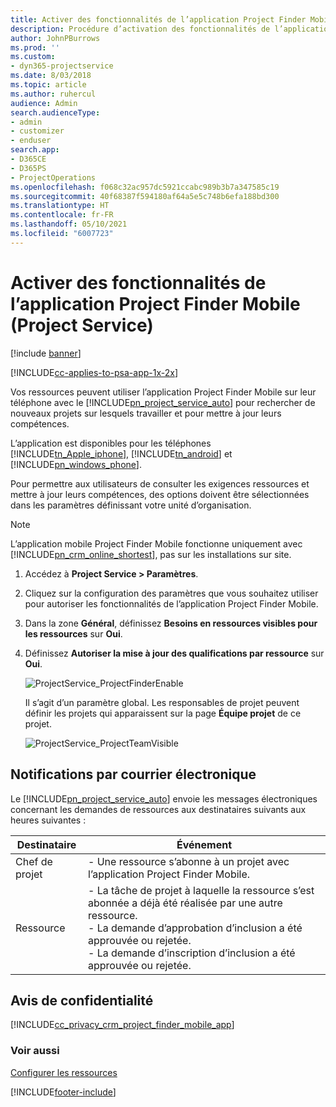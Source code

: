 ```yaml
---
title: Activer des fonctionnalités de l’application Project Finder Mobile
description: Procédure d’activation des fonctionnalités de l’application Project Finder Mobile pour Project Service
author: JohnPBurrows
ms.prod: ''
ms.custom:
- dyn365-projectservice
ms.date: 8/03/2018
ms.topic: article
ms.author: ruhercul
audience: Admin
search.audienceType:
- admin
- customizer
- enduser
search.app:
- D365CE
- D365PS
- ProjectOperations
ms.openlocfilehash: f068c32ac957dc5921ccabc989b3b7a347585c19
ms.sourcegitcommit: 40f68387f594180af64a5e5c748b6efa188bd300
ms.translationtype: HT
ms.contentlocale: fr-FR
ms.lasthandoff: 05/10/2021
ms.locfileid: "6007723"
---
```

# <a name="enable-project-finder-mobile-app-features-project-service"></a>Activer des fonctionnalités de l’application Project Finder Mobile (Project Service)

[!include [banner](../includes/psa-now-project-operations.md)]

[!INCLUDE[cc-applies-to-psa-app-1x-2x](../includes/cc-applies-to-psa-app-1x-2x.md)]

Vos ressources peuvent utiliser l’application Project Finder Mobile sur leur téléphone avec le [!INCLUDE[pn_project_service_auto](../includes/pn-project-service-auto.md)] pour rechercher de nouveaux projets sur lesquels travailler et pour mettre à jour leurs compétences.  
  
 L’application est disponibles pour les téléphones [!INCLUDE[tn_Apple_iphone](../includes/tn-apple-iphone.md)], [!INCLUDE[tn_android](../includes/tn-android.md)] et [!INCLUDE[pn_windows_phone](../includes/pn-windows-phone.md)].  
    
 Pour permettre aux utilisateurs de consulter les exigences ressources et mettre à jour leurs compétences, des options doivent être sélectionnées dans les paramètres définissant votre unité d’organisation.
  
> [!NOTE]
>  L’application mobile Project Finder Mobile fonctionne uniquement avec [!INCLUDE[pn_crm_online_shortest](../includes/pn-crm-online-shortest.md)], pas sur les installations sur site.  
  
1. Accédez à **Project Service > Paramètres**.  
  
2. Cliquez sur la configuration des paramètres que vous souhaitez utiliser pour autoriser les fonctionnalités de l’application Project Finder Mobile.  
  
3. Dans la zone **Général**, définissez **Besoins en ressources visibles pour les ressources** sur **Oui**.  
  
4. Définissez **Autoriser la mise à jour des qualifications par ressource** sur **Oui**.  
  
   ![ProjectService_ProjectFinderEnable](../psa/media/project-service-project-finder-enable.png "ProjectService_ProjectFinderEnable")  
  
   Il s’agit d’un paramètre global. Les responsables de projet peuvent définir les projets qui apparaissent sur la page **Équipe projet** de ce projet.  
  
   ![ProjectService_ProjectTeamVisible](../psa/media/project-service-project-team-visible.png "ProjectService_ProjectTeamVisible")  
  
## <a name="email-notifications"></a>Notifications par courrier électronique  
 Le [!INCLUDE[pn_project_service_auto](../includes/pn-project-service-auto.md)] envoie les messages électroniques concernant les demandes de ressources aux destinataires suivants aux heures suivantes :  
  
|Destinataire|Événement|  
|---------------|-----------|  
|Chef de projet|- Une ressource s’abonne à un projet avec l’application Project Finder Mobile.|  
|Ressource|- La tâche de projet à laquelle la ressource s’est abonnée a déjà été réalisée par une autre ressource.<br />- La demande d’approbation d’inclusion a été approuvée ou rejetée.<br />- La demande d’inscription d’inclusion a été approuvée ou rejetée.|  
  
## <a name="privacy-notice"></a>Avis de confidentialité  
 [!INCLUDE[cc_privacy_crm_project_finder_mobile_app](../includes/cc-privacy-crm-project-finder-mobile-app.md)]  
  
### <a name="see-also"></a>Voir aussi  
 [Configurer les ressources](../psa/set-up-resources.md)


[!INCLUDE[footer-include](../includes/footer-banner.md)]